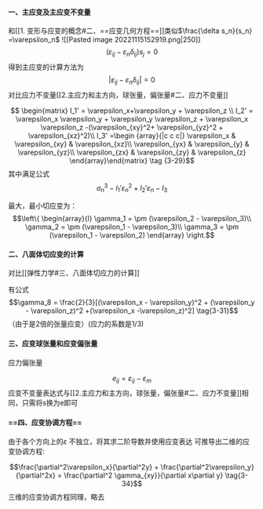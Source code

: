 #### 一、主应变及主应变不变量
和[[1. 变形与应变的概念#二、==应变几何方程==]]类似$\frac{\delta s_n}{s_n} =\varepsilon_n$
![[Pasted image 20221115152919.png|250]]
 $$(\varepsilon_{ij} - \varepsilon_{n} \delta_{ij})s_j =0 $$
得到主应变的计算方法为
$$ |\varepsilon_{ij} - \varepsilon_{n} \delta_{ij}| =0  \tag{3-28}$$
对比应力不变量[[2.主应力和主方向，球张量，偏张量#二、应力不变量]]

$$ 
\begin{matrix}
I_1' = \varepsilon_x+\varepsilon_y + \varepsilon_z \\
I_2' = \varepsilon_x \varepsilon_y + \varepsilon_y \varepsilon_z + \varepsilon_x \varepsilon_z -(\varepsilon_{xy}^2+ \varepsilon_{yz}^2 + \varepsilon_{xz}^2)\\
I_3' =\begin {array}{|c c c|}
\varepsilon_x & \varepsilon_{xy} & \varepsilon_{xz}\\
\varepsilon_{yx} & \varepsilon_{y} & \varepsilon_{yz}\\
\varepsilon_{zx} & \varepsilon_{zy} & \varepsilon_{z}
\end{array}\end{matrix}  \tag {3-29}$$
其中满足公式$$\sigma_n^3 -I_1'\varepsilon_n^2 + I_2'\varepsilon_n - I_3$$

最大，最小切应变为：
$$\left\{ \begin{array}{l} 
\gamma_1 = \pm (\varepsilon_2 - \varepsilon_3)\\
\gamma_2 = \pm (\varepsilon_1 - \varepsilon_3)\\
\gamma_3 = \pm (\varepsilon_1 - \varepsilon_2)
\end{array} \right.$$

#### 二、八面体切应变的计算

对比[[弹性力学#三、八面体切应力的计算]]

有公式
$$\gamma_8 = \frac{2}{3}[(\varepsilon_x - \varepsilon_y)^2 + (\varepsilon_y - \varepsilon_z)^2 +(\varepsilon_x -\varepsilon_z)^2]  \tag{3-31}$$
（由于是2倍的张量应变）(应力的系数是1/3)

#### 三、应变球张量和应变偏张量
应力偏张量

$$e_{ij} = \varepsilon_{ij} - \varepsilon_m \tag{3-32}$$
应变不变量表达式与[[2.主应力和主方向，球张量，偏张量#二、应力不变量]]相同，只需将s换为e即可

#### ==四、应变协调方程==
由于各个方向上的$\varepsilon$ 不独立，将其求二阶导数并使用应变表达
可推导出二维的应变协调方程:

$$\frac{\partial^2\varepsilon_x}{\partial^2y} + \frac{\partial^2\varepsilon_y}{\partial^2x} = \frac{\partial^2 \gamma_{xy}}{\partial x\partial y}  \tag{3-34}$$
三维的应变协调方程同理，略去
